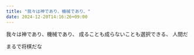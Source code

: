 ```yaml
---
title: "我々は神であり、機械であり、"
date: 2024-12-20T14:16:26+09:00
---
```

我々は神であり、機械であり、
成ることも成らないことも選択できる、
人間だ

まるで将棋だな
